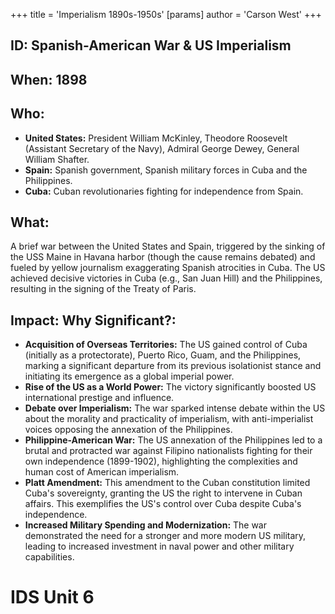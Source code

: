 +++
 title = 'Imperialism 1890s-1950s'
[params]
	author = 'Carson West'
+++
## ID: Spanish-American War & US Imperialism

## When: 1898

## Who:
* **United States:** President William McKinley, Theodore Roosevelt (Assistant Secretary of the Navy), Admiral George Dewey, General William Shafter.
* **Spain:**  Spanish government, Spanish military forces in Cuba and the Philippines.
* **Cuba:** Cuban revolutionaries fighting for independence from Spain.


## What:  
A brief war between the United States and Spain, triggered by the sinking of the USS Maine in Havana harbor (though the cause remains debated) and fueled by yellow journalism exaggerating Spanish atrocities in Cuba.  The US achieved decisive victories in Cuba (e.g., San Juan Hill) and the Philippines, resulting in the signing of the Treaty of Paris.

## Impact: Why Significant?:
* **Acquisition of Overseas Territories:** The US gained control of Cuba (initially as a protectorate), Puerto Rico, Guam, and the Philippines, marking a significant departure from its previous isolationist stance and initiating its emergence as a global imperial power.
* **Rise of the US as a World Power:** The victory significantly boosted US international prestige and influence.
* **Debate over Imperialism:** The war sparked intense debate within the US about the morality and practicality of imperialism, with anti-imperialist voices opposing the annexation of the Philippines.
* **Philippine-American War:** The US annexation of the Philippines led to a brutal and protracted war against Filipino nationalists fighting for their own independence (1899-1902), highlighting the complexities and human cost of American imperialism.
* **Platt Amendment:** This amendment to the Cuban constitution limited Cuba's sovereignty, granting the US the right to intervene in Cuban affairs.  This exemplifies the US's control over Cuba despite Cuba's independence.
* **Increased Military Spending and Modernization:** The war demonstrated the need for a stronger and more modern US military, leading to increased investment in naval power and other military capabilities.


# IDS Unit 6